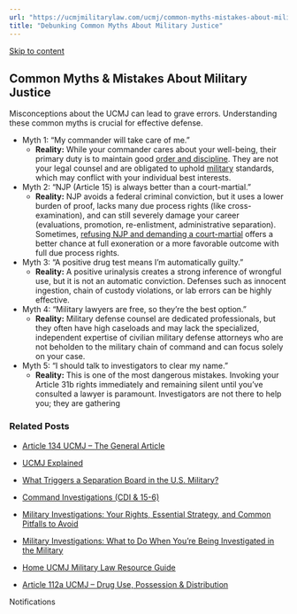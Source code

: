 ```yaml
---
url: "https://ucmjmilitarylaw.com/ucmj/common-myths-mistakes-about-military-justice/"
title: "Debunking Common Myths About Military Justice"
---
```


[Skip to content](https://ucmjmilitarylaw.com/ucmj/common-myths-mistakes-about-military-justice/#content)

## Common Myths & Mistakes About Military Justice

Misconceptions about the UCMJ can lead to grave errors. Understanding these common myths is crucial for effective defense.

- Myth 1: “My commander will take care of me.”
  - **Reality:** While your commander cares about your well-being, their primary duty is to maintain good [order and discipline](https://ucmjmilitarylaw.com/ucmj/article-134/ "Article 134 UCMJ – The General Article"). They are not your legal counsel and are obligated to uphold [military](https://ucmjmilitarylaw.com/military-bases/aberdeen-proving-ground/ "Aberdeen Proving Ground Military Law & UCMJ Legal Guide") standards, which may conflict with your individual best interests.
- Myth 2: “NJP (Article 15) is always better than a court-martial.”
  - **Reality:** NJP avoids a federal criminal conviction, but it uses a lower burden of proof, lacks many due process rights (like cross-examination), and can still severely damage your career (evaluations, promotion, re-enlistment, administrative separation). Sometimes, [refusing NJP and demanding a court-martial](https://ucmjmilitarylaw.com/article-15/ "Article 15 / Non-Judicial Punishment") offers a better chance at full exoneration or a more favorable outcome with full due process rights.
- Myth 3: “A positive drug test means I’m automatically guilty.”
  - **Reality:** A positive urinalysis creates a strong inference of wrongful use, but it is not an automatic conviction. Defenses such as innocent ingestion, chain of custody violations, or lab errors can be highly effective.
- Myth 4: “Military lawyers are free, so they’re the best option.”
  - **Reality:** Military defense counsel are dedicated professionals, but they often have high caseloads and may lack the specialized, independent expertise of civilian military defense attorneys who are not beholden to the military chain of command and can focus solely on your case.
- Myth 5: “I should talk to investigators to clear my name.”
  - **Reality:** This is one of the most dangerous mistakes. Invoking your Article 31b rights immediately and remaining silent until you’ve consulted a lawyer is paramount. Investigators are not there to help you; they are gathering

### Related Posts

- [Article 134 UCMJ – The General Article](https://ucmjmilitarylaw.com/ucmj/article-134/)
- [UCMJ Explained](https://ucmjmilitarylaw.com/ucmj/)
- [What Triggers a Separation Board in the U.S. Military?](https://ucmjmilitarylaw.com/boards/what-triggers-a-separation-board-in-the-u-s-military/)
- [Command Investigations (CDI & 15-6)](https://ucmjmilitarylaw.com/investigations/command-directed/)

- [Military Investigations: Your Rights, Essential Strategy, and Common Pitfalls to Avoid](https://ucmjmilitarylaw.com/investigations/military-investigations-your-rights-essential-strategy-and-common-pitfalls-to-avoid/)
- [Military Investigations: What to Do When You’re Being Investigated in the Military](https://ucmjmilitarylaw.com/start-here/under-military-investigation/)
- [Home UCMJ Military Law Resource Guide](https://ucmjmilitarylaw.com/)
- [Article 112a UCMJ – Drug Use, Possession & Distribution](https://ucmjmilitarylaw.com/ucmj/article-112a/)

Notifications